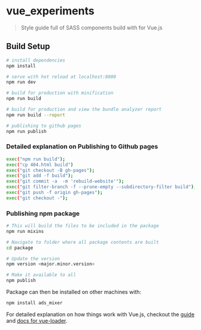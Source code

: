 # vue_experiments

> Style guide full of SASS components build with for Vue.js

## Build Setup

``` bash
# install dependencies
npm install

# serve with hot reload at localhost:8080
npm run dev

# build for production with minification
npm run build

# build for production and view the bundle analyzer report
npm run build --report

# publishing to github pages
npm run publish
```

### Detailed explanation on Publishing to Github pages

``` bash
exec("npm run build");
exec("cp 404.html build")
exec("git checkout -B gh-pages");
exec("git add -f build");
exec("git commit -a  -m 'rebuild-website'");
exec("git filter-branch -f --prune-empty --subdirectory-filter build");
exec("git push -f origin gh-pages");
exec("git checkout -");
```

### Publishing npm package

``` bash
# This will build the files to be included in the package
npm run mixins

# Navigate to folder where all package contents are built
cd package

# Update the version
npm version <major.minor.version>

# Make it available to all
npm publish
```
Package can then be installed on other machines with:
``` bash
npm install ads_mixer
```

For detailed explanation on how things work with Vue.js, checkout the [guide](http://vuejs-templates.github.io/webpack/) and [docs for vue-loader](http://vuejs.github.io/vue-loader).